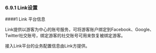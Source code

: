 ### 6.9.1 Link设置

####1 Link 平台信息    
    
Link提供以游客为中心的账号服务，可将游客账户绑定到Facebook、Google、Twitter社交账号，绑定游客的社交账号可用来恢复被绑定游客。

接入Link平台的业务配置信息由Link方提供。

